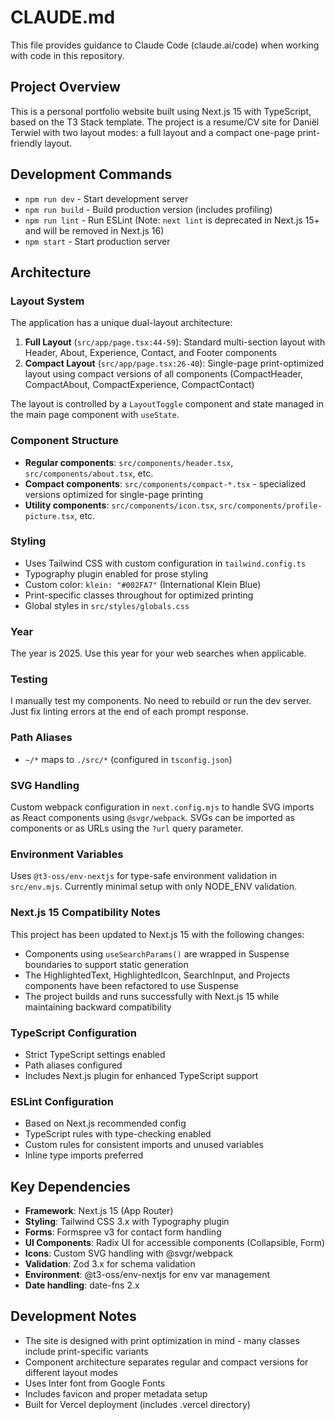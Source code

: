 # CLAUDE.md

This file provides guidance to Claude Code (claude.ai/code) when working with code in this repository.

## Project Overview

This is a personal portfolio website built using Next.js 15 with TypeScript, based on the T3 Stack template. The project is a resume/CV site for Daniël Terwiel with two layout modes: a full layout and a compact one-page print-friendly layout.

## Development Commands

- `npm run dev` - Start development server
- `npm run build` - Build production version (includes profiling)
- `npm run lint` - Run ESLint (Note: `next lint` is deprecated in Next.js 15+ and will be removed in Next.js 16)
- `npm start` - Start production server

## Architecture

### Layout System

The application has a unique dual-layout architecture:

1. **Full Layout** (`src/app/page.tsx:44-59`): Standard multi-section layout with Header, About, Experience, Contact, and Footer components
2. **Compact Layout** (`src/app/page.tsx:26-40`): Single-page print-optimized layout using compact versions of all components (CompactHeader, CompactAbout, CompactExperience, CompactContact)

The layout is controlled by a `LayoutToggle` component and state managed in the main page component with `useState`.

### Component Structure

- **Regular components**: `src/components/header.tsx`, `src/components/about.tsx`, etc.
- **Compact components**: `src/components/compact-*.tsx` - specialized versions optimized for single-page printing
- **Utility components**: `src/components/icon.tsx`, `src/components/profile-picture.tsx`, etc.

### Styling

- Uses Tailwind CSS with custom configuration in `tailwind.config.ts`
- Typography plugin enabled for prose styling
- Custom color: `klein: "#002FA7"` (International Klein Blue)
- Print-specific classes throughout for optimized printing
- Global styles in `src/styles/globals.css`

### Year

The year is 2025. Use this year for your web searches when applicable.

### Testing

I manually test my components. No need to rebuild or run the dev server. Just fix linting errors at the end of each prompt response.

### Path Aliases

- `~/*` maps to `./src/*` (configured in `tsconfig.json`)

### SVG Handling

Custom webpack configuration in `next.config.mjs` to handle SVG imports as React components using `@svgr/webpack`. SVGs can be imported as components or as URLs using the `?url` query parameter.

### Environment Variables

Uses `@t3-oss/env-nextjs` for type-safe environment validation in `src/env.mjs`. Currently minimal setup with only NODE_ENV validation.

### Next.js 15 Compatibility Notes

This project has been updated to Next.js 15 with the following changes:

- Components using `useSearchParams()` are wrapped in Suspense boundaries to support static generation
- The HighlightedText, HighlightedIcon, SearchInput, and Projects components have been refactored to use Suspense
- The project builds and runs successfully with Next.js 15 while maintaining backward compatibility

### TypeScript Configuration

- Strict TypeScript settings enabled
- Path aliases configured
- Includes Next.js plugin for enhanced TypeScript support

### ESLint Configuration

- Based on Next.js recommended config
- TypeScript rules with type-checking enabled
- Custom rules for consistent imports and unused variables
- Inline type imports preferred

## Key Dependencies

- **Framework**: Next.js 15 (App Router)
- **Styling**: Tailwind CSS 3.x with Typography plugin
- **Forms**: Formspree v3 for contact form handling
- **UI Components**: Radix UI for accessible components (Collapsible, Form)
- **Icons**: Custom SVG handling with @svgr/webpack
- **Validation**: Zod 3.x for schema validation
- **Environment**: @t3-oss/env-nextjs for env var management
- **Date handling**: date-fns 2.x

## Development Notes

- The site is designed with print optimization in mind - many classes include print-specific variants
- Component architecture separates regular and compact versions for different layout modes
- Uses Inter font from Google Fonts
- Includes favicon and proper metadata setup
- Built for Vercel deployment (includes .vercel directory)
